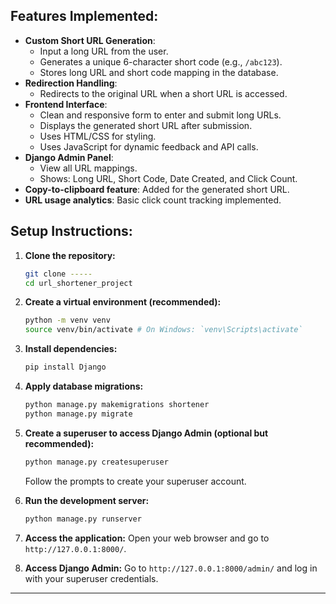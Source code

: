 
## Features Implemented:

* **Custom Short URL Generation**:
    * Input a long URL from the user.
    * Generates a unique 6-character short code (e.g., `/abc123`).
    * Stores long URL and short code mapping in the database.
* **Redirection Handling**:
    * Redirects to the original URL when a short URL is accessed.
* **Frontend Interface**:
    * Clean and responsive form to enter and submit long URLs.
    * Displays the generated short URL after submission.
    * Uses HTML/CSS for styling.
    * Uses JavaScript for dynamic feedback and API calls.
* **Django Admin Panel**:
    * View all URL mappings.
    * Shows: Long URL, Short Code, Date Created, and Click Count.
* **Copy-to-clipboard feature**: Added for the generated short URL.
* **URL usage analytics**: Basic click count tracking implemented.

## Setup Instructions:

1.  **Clone the repository:**
    ```bash
    git clone -----
    cd url_shortener_project
    ```

2.  **Create a virtual environment (recommended):**
    ```bash
    python -m venv venv
    source venv/bin/activate # On Windows: `venv\Scripts\activate`
    ```

3.  **Install dependencies:**
    ```bash
    pip install Django
    ```

4.  **Apply database migrations:**
    ```bash
    python manage.py makemigrations shortener
    python manage.py migrate
    ```

5.  **Create a superuser to access Django Admin (optional but recommended):**
    ```bash
    python manage.py createsuperuser
    ```
    Follow the prompts to create your superuser account.

6.  **Run the development server:**
    ```bash
    python manage.py runserver
    ```

7.  **Access the application:**
    Open your web browser and go to `http://127.0.0.1:8000/`.

8.  **Access Django Admin:**
    Go to `http://127.0.0.1:8000/admin/` and log in with your superuser credentials.

---